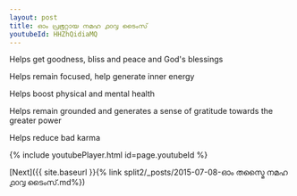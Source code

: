 ```yaml
---
layout: post
title: ഓം പ്രഭൂറ്റായ നമഹ ൧൦൮ ടൈംസ്
youtubeId: HHZhQidiaMQ
---
```

 
 
Helps get goodness, bliss and peace and God's blessings
 
Helps remain focused, help generate inner energy 
 
Helps boost physical and mental health 
 
Helps remain grounded and generates a sense of gratitude towards the greater power 
 
Helps reduce bad karma
 
 
 
 


{% include youtubePlayer.html id=page.youtubeId %}
 
[Next]({{ site.baseurl }}{% link  split2/_posts/2015-07-08-ഓം തസ്മൈ നമഹ ൧൦൮ ടൈംസ്.md%})
 
